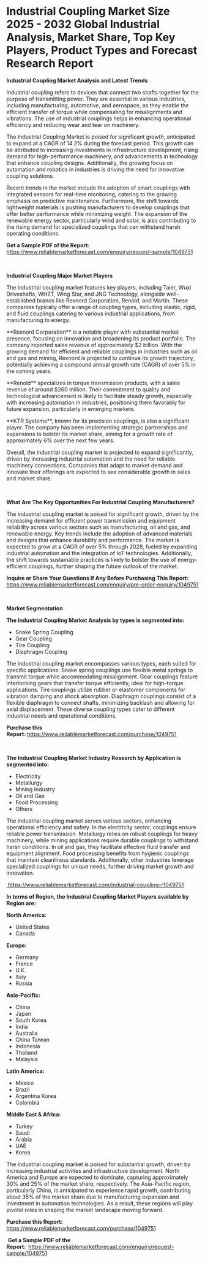 <p><h1>Industrial Coupling Market Size 2025 - 2032 Global Industrial Analysis, Market Share, Top Key Players, Product Types and Forecast Research Report</h1></p><p><strong>Industrial Coupling Market Analysis and Latest Trends</strong></p>
<p><p>Industrial coupling refers to devices that connect two shafts together for the purpose of transmitting power. They are essential in various industries, including manufacturing, automotive, and aerospace, as they enable the efficient transfer of torque while compensating for misalignments and vibrations. The use of industrial couplings helps in enhancing operational efficiency and reducing wear and tear on machinery.</p><p>The Industrial Coupling Market is poised for significant growth, anticipated to expand at a CAGR of 14.2% during the forecast period. This growth can be attributed to increasing investments in infrastructure development, rising demand for high-performance machinery, and advancements in technology that enhance coupling designs. Additionally, the growing focus on automation and robotics in industries is driving the need for innovative coupling solutions.</p><p>Recent trends in the market include the adoption of smart couplings with integrated sensors for real-time monitoring, catering to the growing emphasis on predictive maintenance. Furthermore, the shift towards lightweight materials is pushing manufacturers to develop couplings that offer better performance while minimizing weight. The expansion of the renewable energy sector, particularly wind and solar, is also contributing to the rising demand for specialized couplings that can withstand harsh operating conditions.</p></p>
<p><strong>Get a Sample PDF of the Report:&nbsp;</strong> <a href="https://www.reliablemarketforecast.com/enquiry/request-sample/1049751?utm_campaign=2439&utm_medium=2&utm_source=Github&utm_content=ia&utm_term=16042025&utm_id=industrial-coupling">https://www.reliablemarketforecast.com/enquiry/request-sample/1049751</a></p>
<p>&nbsp;</p>
<p><strong>Industrial Coupling Major Market Players</strong></p>
<p><p>The industrial coupling market features key players, including Taier, Wuxi Driveshafts, WHZT, Wing Star, and JNG Technology, alongside well-established brands like Rexnord Corporation, Renold, and Martin. These companies typically offer a range of coupling types, including elastic, rigid, and fluid couplings catering to various industrial applications, from manufacturing to energy.</p><p>**Rexnord Corporation** is a notable player with substantial market presence, focusing on innovation and broadening its product portfolio. The company reported sales revenue of approximately $2 billion. With the growing demand for efficient and reliable couplings in industries such as oil and gas and mining, Rexnord is projected to continue its growth trajectory, potentially achieving a compound annual growth rate (CAGR) of over 5% in the coming years.</p><p>**Renold** specializes in torque transmission products, with a sales revenue of around $260 million. Their commitment to quality and technological advancement is likely to facilitate steady growth, especially with increasing automation in industries, positioning them favorably for future expansion, particularly in emerging markets.</p><p>**KTR Systems**, known for its precision couplings, is also a significant player. The company has been implementing strategic partnerships and expansions to bolster its market share, aiming for a growth rate of approximately 6% over the next few years.</p><p>Overall, the industrial coupling market is projected to expand significantly, driven by increasing industrial automation and the need for reliable machinery connections. Companies that adapt to market demand and innovate their offerings are expected to see considerable growth in sales and market share.</p></p>
<p>&nbsp;</p>
<p><strong>What Are The Key Opportunities For Industrial Coupling Manufacturers?</strong></p>
<p><p>The industrial coupling market is poised for significant growth, driven by the increasing demand for efficient power transmission and equipment reliability across various sectors such as manufacturing, oil and gas, and renewable energy. Key trends include the adoption of advanced materials and designs that enhance durability and performance. The market is expected to grow at a CAGR of over 5% through 2028, fueled by expanding industrial automation and the integration of IoT technologies. Additionally, the shift towards sustainable practices is likely to bolster the use of energy-efficient couplings, further shaping the future outlook of the market.</p></p>
<p><strong>Inquire or Share Your Questions If Any Before Purchasing This Report:</strong> <a href="https://www.reliablemarketforecast.com/enquiry/pre-order-enquiry/1049751?utm_campaign=2439&utm_medium=2&utm_source=Github&utm_content=ia&utm_term=16042025&utm_id=industrial-coupling">https://www.reliablemarketforecast.com/enquiry/pre-order-enquiry/1049751</a></p>
<p>&nbsp;</p>
<p><strong>Market Segmentation</strong></p>
<p><strong>The Industrial Coupling Market Analysis by types is segmented into:</strong></p>
<p><ul><li>Snake Spring Coupling</li><li>Gear Coupling</li><li>Tire Coupling</li><li>Diaphragm Coupling</li></ul></p>
<p><p>The industrial coupling market encompasses various types, each suited for specific applications. Snake spring couplings use flexible metal springs to transmit torque while accommodating misalignment. Gear couplings feature interlocking gears that transfer torque efficiently, ideal for high-torque applications. Tire couplings utilize rubber or elastomer components for vibration damping and shock absorption. Diaphragm couplings consist of a flexible diaphragm to connect shafts, minimizing backlash and allowing for axial displacement. These diverse coupling types cater to different industrial needs and operational conditions.</p></p>
<p><strong>Purchase this Report:&nbsp;</strong><a href="https://www.reliablemarketforecast.com/purchase/1049751?utm_campaign=2439&utm_medium=2&utm_source=Github&utm_content=ia&utm_term=16042025&utm_id=industrial-coupling">https://www.reliablemarketforecast.com/purchase/1049751</a></p>
<p>&nbsp;</p>
<p><strong>The Industrial Coupling Market Industry Research by Application is segmented into:</strong></p>
<p><ul><li>Electricity</li><li>Metallurgy</li><li>Mining Industry</li><li>Oil and Gas</li><li>Food Processing</li><li>Others</li></ul></p>
<p><p>The industrial coupling market serves various sectors, enhancing operational efficiency and safety. In the electricity sector, couplings ensure reliable power transmission. Metallurgy relies on robust couplings for heavy machinery, while mining applications require durable couplings to withstand harsh conditions. In oil and gas, they facilitate effective fluid transfer and equipment alignment. Food processing benefits from hygienic couplings that maintain cleanliness standards. Additionally, other industries leverage specialized couplings for unique needs, further driving market growth and innovation.</p></p>
<p><a href="https://www.reliablemarketforecast.com/industrial-coupling-r1049751?utm_campaign=2439&utm_medium=2&utm_source=Github&utm_content=ia&utm_term=16042025&utm_id=industrial-coupling">&nbsp;https://www.reliablemarketforecast.com/industrial-coupling-r1049751</a></p>
<p><strong>In terms of Region, the Industrial Coupling Market Players available by Region are:</strong></p>
<p>
    <p> <strong> North America: </strong>
        <ul>
            <li>United States</li>
            <li>Canada</li>
        </ul>
        </p> 
    <p> <strong> Europe: </strong>
        <ul>
            <li>Germany</li>
            <li>France</li>
            <li>U.K.</li>
            <li>Italy</li>
            <li>Russia</li>
        </ul>
        </p> 
    <p> <strong> Asia-Pacific: </strong>
        <ul>
            <li>China</li>
            <li>Japan</li>
            <li>South Korea</li>
            <li>India</li>
            <li>Australia</li>
            <li>China Taiwan</li>
            <li>Indonesia</li>
            <li>Thailand</li>
            <li>Malaysia</li>
        </ul>
        </p> 
    <p> <strong> Latin America: </strong>
        <ul>
            <li>Mexico</li>
            <li>Brazil</li>
            <li>Argentina Korea</li>
            <li>Colombia</li>
        </ul>
        </p> 
    <p> <strong> Middle East & Africa: </strong>
        <ul>
            <li>Turkey</li>
            <li>Saudi</li>
            <li>Arabia</li>
            <li>UAE</li>
            <li>Korea</li>
        </ul>
    </p>
    </p>
<p><p>The industrial coupling market is poised for substantial growth, driven by increasing industrial activities and infrastructure development. North America and Europe are expected to dominate, capturing approximately 30% and 25% of the market share, respectively. The Asia-Pacific region, particularly China, is anticipated to experience rapid growth, contributing about 35% of the market share due to manufacturing expansion and investment in automation technologies. As a result, these regions will play pivotal roles in shaping the market landscape moving forward.</p></p>
<p><strong>Purchase this Report: </strong><a href="https://www.reliablemarketforecast.com/purchase/1049751?utm_campaign=2439&utm_medium=2&utm_source=Github&utm_content=ia&utm_term=16042025&utm_id=industrial-coupling">https://www.reliablemarketforecast.com/purchase/1049751</a></p>
<p>&nbsp;<strong>Get a Sample PDF of the Report:&nbsp;&nbsp;</strong><a href="https://www.reliablemarketforecast.com/enquiry/request-sample/1049751?utm_campaign=2439&utm_medium=2&utm_source=Github&utm_content=ia&utm_term=16042025&utm_id=industrial-coupling">https://www.reliablemarketforecast.com/enquiry/request-sample/1049751</a></p>
<p><strong></strong></p>
<p><p></p><p></p><p></p></p>